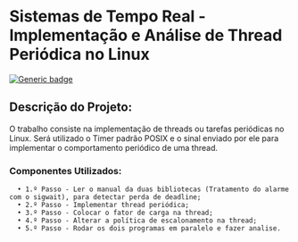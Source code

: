 # **Sistemas de Tempo Real - Implementação e Análise de Thread Periódica no Linux**

[![Generic badge](https://img.shields.io/badge/Status-Andamento-brightgreen.svg)](https://shields.io/)

## Descrição do Projeto:
O trabalho consiste na implementação de threads ou tarefas periódicas no Linux. Será utilizado o Timer padrão POSIX e o sinal enviado por ele para implementar o comportamento periódico de uma thread. 

### Componentes Utilizados:
      • 1.º Passo - Ler o manual da duas bibliotecas (Tratamento do alarme com o sigwait), para detectar perda de deadline;
      • 2.º Passo - Implementar thread periódica;
      • 3.º Passo - Colocar o fator de carga na thread;
      • 4.º Passo - Alterar a política de escalonamento na thread;
      • 5.º Passo - Rodar os dois programas em paralelo e fazer analise.
